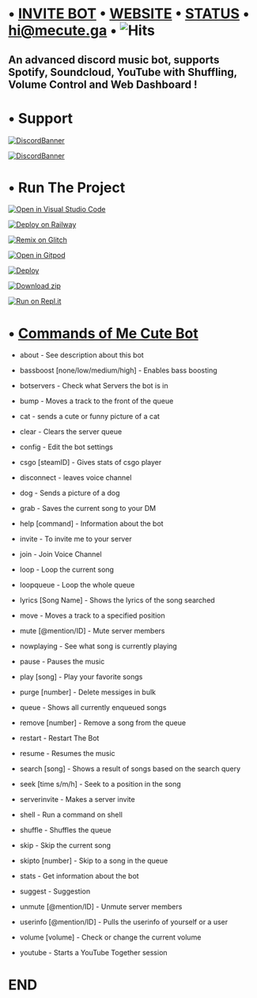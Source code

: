 #    •   [INVITE BOT](https://discord.com/oauth2/authorize?client_id=889880800655474768&permissions=6777204297&scope=bot%20identify&redirect_url=https://dash.mecute.ga/api/callback&response_type=code)   •   [WEBSITE](https://mecute.ga)   •   [STATUS](https://mecute.instatus.com)   •   [hi@mecute.ga](https://u.oggy.ga/mecuteemail)   •   ![Hits](https://hits.seeyoufarm.com/api/count/incr/badge.svg?url=https%3A%2F%2Fgithub.com%2Fnischay876%2Fdiscord-music-bot&count_bg=%2379C83D&title_bg=%23555555&icon=&icon_color=%23E7E7E7&title=Repo+views&edge_flat=true)

## **An advanced discord music bot, supports Spotify, Soundcloud, YouTube with Shuffling, Volume Control and Web Dashboard !**

# •   Support
[![DiscordBanner](https://invidget.switchblade.xyz/aYBB9eXe2g)](https://discord.gg/aYBB9eXe2g)

[![DiscordBanner](https://discord-readme-badge.vercel.app/api?id=813561253175361558)](https://discord.gg/aYBB9eXe2g)

# •   Run The Project

[![Open in Visual Studio Code](https://open.vscode.dev/badges/open-in-vscode.svg)](https://open.vscode.dev/nischay876/discord-music-bot)

[![Deploy on Railway](https://railway.app/button.svg)](https://u.oggy.ga/discord-music-bot-railway-deploy) 

[![Remix on Glitch](https://cdn.glitch.com/2703baf2-b643-4da7-ab91-7ee2a2d00b5b%2Fremix-button.svg)](https://glitch.com/edit/#!/import/github/nischay876/discord-music-bot)

[![Open in Gitpod](https://camo.githubusercontent.com/76e60919474807718793857d8eb615e7a50b18b04050577e5a35c19421f260a3/68747470733a2f2f676974706f642e696f2f627574746f6e2f6f70656e2d696e2d676974706f642e737667)](https://gitpod.io/#https://github.com/nischay876/discord-music-bot/tree/main)

[![Deploy](https://www.herokucdn.com/deploy/button.svg)](https://heroku.com/deploy?template=https://github.com/nischay876/discord-music-bot)

[![Download zip](https://custom-icon-badges.herokuapp.com/badge/-Download-blue?style=for-the-badge&logo=download&logoColor=white)](https://github.com/nischay876/discord-music-bot/archive/refs/heads/main.zip)

[![Run on Repl.it](https://repl.it/badge/github/nischay876/discord-music-bot)](https://repl.it/github/nischay876/discord-music-bot)

#    •   [Commands of Me Cute Bot](https://mecute.ga/#commands)

* about - See description about this bot

* bassboost [none/low/medium/high] - Enables bass boosting

* botservers - Check what Servers the bot is in

* bump - Moves a track to the front of the queue

* cat - sends a cute or funny picture of a cat

* clear - Clears the server queue

* config - Edit the bot settings

* csgo [steamID] - Gives stats of csgo player

* disconnect - leaves voice channel

* dog - Sends a picture of a dog

* grab - Saves the current song to your DM

* help [command] - Information about the bot

* invite - To invite me to your server

* join - Join Voice Channel

* loop - Loop the current song

* loopqueue - Loop the whole queue

* lyrics [Song Name] - Shows the lyrics of the song searched

* move - Moves a track to a specified position

* mute [@mention/ID] - Mute server members

* nowplaying - See what song is currently playing

* pause - Pauses the music

* play [song] - Play your favorite songs

* purge [number] - Delete messiges in bulk

* queue - Shows all currently enqueued songs

* remove [number] - Remove a song from the queue

* restart - Restart The Bot

* resume - Resumes the music

* search [song] - Shows a result of songs based on the search query

* seek [time s/m/h] - Seek to a position in the song

* serverinvite - Makes a server invite

* shell - Run a command on shell

* shuffle - Shuffles the queue

* skip - Skip the current song

* skipto [number] - Skip to a song in the queue

* stats - Get information about the bot

* suggest - Suggestion

* unmute [@mention/ID] - Unmute server members

* userinfo [@mention/ID] - Pulls the userinfo of yourself or a user

* volume [volume] - Check or change the current volume

* youtube - Starts a YouTube Together session

# END
